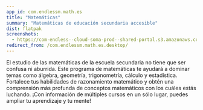 ```yaml
---
app_id: com.endlessm.math.es
title: "Matemáticas"
summary: "Matemáticas de educación secundaria accesible"
dist: flatpak
screenshots:
  - https://com-endless--cloud-soma-prod--shared-portal.s3.amazonaws.com/apps.279.screenshots.129e8d6a-0e70-4698-9207-7c40637ec6b9_201810232008075959.png
redirect_from: /com.endlessm.math.es.desktop/
---
```


<p>El estudio de las matemáticas de la escuela secundaria no tiene que ser confusa ni aburrida. Este programa de matemáticas te ayudará a dominar temas como álgebra, geometría, trigonometría, cálculo y estadística. Fortalece tus habilidades de razonamiento matemático y obtén una comprensión más profunda de conceptos matemáticos con los cuáles estás luchando. ¡Con información de múltiples cursos en un sólo lugar, puedes ampliar tu aprendizaje y tu mente!</p>